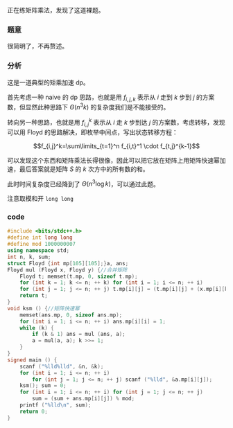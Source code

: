 正在练矩阵乘法，发现了这道裸题。

### 题意

很简明了，不再赘述。

### 分析

这是一道典型的矩乘加速 dp。

首先考虑一种 naive 的 dp 思路，也就是用 $f_{i,j,k}$ 表示从 $i$ 走到 $k$ 步到 $j$ 的方案数，但显然此种思路下 $\Theta(n^3k)$ 的复杂度我们是不能接受的。

转向另一种思路，也就是用 $f_{i,j}^k$ 表示从 $i$ 走 $k$ 步到达 $j$ 的方案数，考虑转移，发现可以用 Floyd 的思路解决，即枚举中间点，写出状态转移方程：

$$f_{i,j}^k=\sum\limits_{t=1}^n f_{i,t}^1 \cdot f_{t,j}^{k-1}$$

可以发现这个东西和矩阵乘法长得很像，因此可以把它放在矩阵上用矩阵快速幂加速，最后答案就是矩阵 $S$ 的 $k$ 次方中的所有数的和。

此时时间复杂度已经降到了 $\Theta(n^3 \log k)$，可以通过此题。

注意取模和开 `long long`

### code

```cpp
#include <bits/stdc++.h>
#define int long long
#define mod 1000000007
using namespace std;
int n, k, sum;
struct Floyd {int mp[105][105];}a, ans;
Floyd mul (Floyd x, Floyd y) {//合并矩阵 
	Floyd t; memset(t.mp, 0, sizeof t.mp);
	for (int k = 1; k <= n; ++ k) for (int i = 1; i <= n; ++ i)
	for (int j = 1; j <= n; ++ j) t.mp[i][j] = (t.mp[i][j] + (x.mp[i][k] * y.mp[k][j]) % mod) % mod;
	return t;
}
void ksm () {//矩阵快速幂 
	memset(ans.mp, 0, sizeof ans.mp);
	for (int i = 1; i <= n; ++ i) ans.mp[i][i] = 1;
	while (k) {
		if (k & 1) ans = mul (ans, a);
		a = mul(a, a); k >>= 1;
	}
}
signed main () {
	scanf ("%lld%lld", &n, &k);
	for (int i = 1; i <= n; ++ i)
		for (int j = 1; j <= n; ++ j) scanf ("%lld", &a.mp[i][j]);
	ksm(); sum = 0;
	for (int i = 1; i <= n; ++ i) for (int j = 1; j <= n; ++ j)
		sum = (sum + ans.mp[i][j]) % mod;
	printf ("%lld\n", sum);
	return 0;
}
```